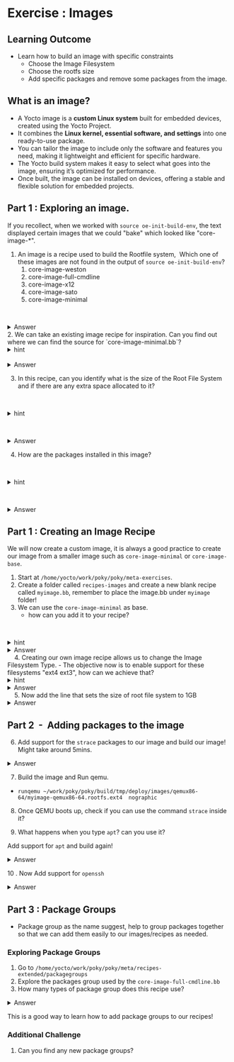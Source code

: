 # Exercise : Images

## Learning Outcome

* Learn how to build an image with specific constraints
	* Choose the Image Filesystem
	* Choose the rootfs size
	* Add specific packages and remove some packages from the image.
## What is an image?

* A Yocto image is a **custom Linux system** built for embedded devices, created using the Yocto Project.
* It combines the **Linux kernel, essential software, and settings** into one ready-to-use package.
* You can tailor the image to include only the software and features you need, making it lightweight and efficient for specific hardware.
* The Yocto build system makes it easy to select what goes into the image, ensuring it’s optimized for performance.
* Once built, the image can be installed on devices, offering a stable and flexible solution for embedded projects.

  
## Part 1 :  Exploring an image.

If you recollect, when we worked with `source oe-init-build-env`, the text displayed certain images that we could "bake" which looked like "core-image-*".

1. An image is a recipe used to build the Rootfile system,  Which one of these images are not found in the output of  `source oe-init-build-env`?
   1. core-image-weston
   2. core-image-full-cmdline
   3. core-image-x12
   4. core-image-sato
   5. core-image-minimal

   <details>
   <summary>Answer</summary>
   core-image-x12 doesn't exists
   </details>
2. We can take an existing image recipe for inspiration. Can you find out where we can find the source for `core-image-minimal.bb`?
   <details>
   <summary>hint</summary>
   -    What linux command is useful for recursively finding a file? Maybe we can try this on the poky directory ~/work/poky/poky
</details>
   <details>
   <summary>Answer</summary>
     Try `find . -name "core-image-minimal*.*"` this would give us ` /meta/recipes-core/images/` as the location.

   </details>


3. In this recipe, can you identify what is the size of the Root File System and if there are any extra space allocated to it?


   <details>
   <summary>hint</summary>
   -  Is there any metadata that looks like it could be for Rootfile System?
</details>

   <details>
   <summary>Answer</summary>
    `IMAGE_ROOTFS_SIZE` and `IMAGE_ROOTFS_EXTRA_SPACE` are used for this. Here the size is 8GB for ROOTFS with 4GB of extra space/

   </details>

4. How are the packages installed in this image?

   <details>
   <summary>hint</summary>
   -  Is there any metadata that could "INSTALL" additional Packages?
</details>

   <details>
   <summary>Answer</summary>
    - IMAGE_INSTALL is used to install packages. In this case we use something called packagegroups!

   </details>

## Part 1 : Creating an Image Recipe


We will now create a custom image, it is always a good practice to create our image from a smaller image such as `core-image-minimal` or `core-image-base`. 

1. Start at `/home/yocto/work/poky/poky/meta-exercises`.
2. Create a folder called `recipes-images` and create a new blank recipe called `myimage.bb`, remember to place the image.bb under `myimage` folder!
3. We can  use the `core-image-minimal` as base.
   - how can you add it to your recipe?
   
 
   <details>
   <summary>hint</summary>
   You can use `require` directive to accomplish this!
</details>
   <details>
   <summary>Answer</summary>
   Add this line to your recipe `require recipes-core/images/core-image-minimal.bb`
</details>
   
4. Creating our own image recipe allows us to change the Image Filesystem Type.
  - The objective now is to enable support for these filesystems "ext4 ext3", how can we achieve that?

   <details>
   <summary>hint</summary>
   You can use `IMAGE_FSTYPES` metadata to accomplish this!
</details>
   <details>
   <summary>Answer</summary>
   Set IMAGE_FSTYPES="ext4 ext3"
</details>
  
  
5. Now add the line that sets the size of root file system to 1GB

 <details>
   <summary>Answer</summary>
   IMAGE_ROOTFS_SIZE = "1024"
</details>

## Part 2  -  Adding packages to the image 


6. Add support for the  `strace` packages to our image and build our image! 
Might take around 5mins.
 <details>
   <summary>Answer</summary>
  IMAGE_INSTALL += "strace"
</details>

7. Build the image and Run qemu. 

- `runqemu ~/work/poky/poky/build/tmp/deploy/images/qemux86-64/myimage-qemux86-64.rootfs.ext4  nographic`

8. Once QEMU boots up, check if you can use the command `strace` inside it?


9. What happens when you type `apt`? can you use it? 

Add support for `apt` and build again!
 <details>
   <summary>Answer</summary>
  IMAGE_INSTALL += "apt"
</details>


10 . Now Add support for `openssh` 

 <details>
   <summary>Answer</summary>
  IMAGE_INSTALL += "openssh"
</details>


  
## Part 3 : Package Groups

- Package group as the name suggest, help to group packages together so that we can add them easily to our images/recipes as needed.

### Exploring Package Groups
 1.  Go to `/home/yocto/work/poky/poky/meta/recipes-extended/packagegroups`
 2. Explore the packages group used by the `core-image-full-cmdline.bb`
 3. How many types of package group does this recipe use?

 <details>
   <summary>Answer</summary>
 - 7 different types
`packagegroup-core-full-cmdline` 
`packagegroup-core-full-cmdline-utils` 
`packagegroup-core-full-cmdline-extended `
`packagegroup-core-full-cmdline-dev-utils `
`packagegroup-core-full-cmdline-multiuser `
 `packagegroup-core-full-cmdline-initscripts `
  `packagegroup-core-full-cmdline-sys-services `

</details>



 This is a good way to learn how to add package groups to our recipes! 


 ### Additional Challenge

 1. Can you find any new package groups?






